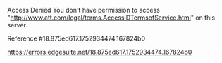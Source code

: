 Access Denied
You don't have permission to access "http://www.att.com/legal/terms.AccessIDTermsofService.html" on this server.

Reference #18.875ed617.1752934474.167824b0

https://errors.edgesuite.net/18.875ed617.1752934474.167824b0